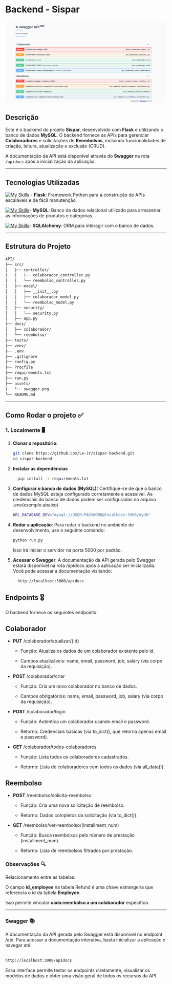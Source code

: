 # Backend - Sispar

![Screenshot](./assets/print.png)

## Descrição

Este é o backend do projeto **Sispar**, desenvolvido com **Flask** e utilizando o banco de dados **MySQL**. O backend fornece as APIs para gerenciar **Colaboradores** e solicitações de **Reembolsos**, incluindo funcionalidades de criação, leitura, atualização e exclusão (CRUD).

A documentação da API está disponível através do **Swagger** na rota `/apidocs` após a inicialização da aplicação.

---

## Tecnologias Utilizadas

[![My Skills](https://skillicons.dev/icons?i=flask&theme=light)](https://skillicons.dev) - **Flask**: Framework Python para a construção de APIs escaláveis e de fácil manutenção.

[![My Skills](https://skillicons.dev/icons?i=mysql&theme=light)](https://skillicons.dev)- **MySQL**: Banco de dados relacional utilizado para armazenar as informações de produtos e categorias.

[![My Skills](https://skillicons.dev/icons?i=sqlalchemy&theme=light)](https://skillicons.dev)- **SQLAlchemy**: ORM para interagir com o banco de dados.

---

## Estrutura do Projeto

```bash
API/
├── src/
│   ├── controller/
│   │   ├── colaborador_controller.py
│   │   └── reembolso_controller.py
│   ├── model/
│   │   ├── __init__.py
│   │   ├── colaborador_model.py
│   │   └── reembolso_model.py
│   ├── security/
│   │   └── security.py
│   ├── app.py
├── docs/
│   ├── colaborador/
│   └── reembolso/
├── tests/
├── venv/
├── .env
├── .gitignore
├── config.py
├── Procfile
├── requirements.txt
├── run.py
├── assets/
│   └── swagger.png
└── README.md


```

---

## Como Rodar o projeto ✅

### 1. Localmente 🖥️

1. **Clonar o repositório**:

   ```bash
   git clone https://github.com/Le-Jr/sispar-backend.git
   cd sispar-backend
   ```

2. **Instalar as dependências**

   ```bash
     pip install -r requirements.txt
   ```

3. **Configurar o banco de dados (MySQL):** Certifique-se de que o banco de dados MySQL esteja configurado corretamente e acessível. As credenciais do banco de dados podem ser configuradas no arquivo .env(exemplo abaixo)

   ```bash
   URL_DATABASE_DEV="mysql://USER:PASSWORD@localhost:3306/mydb"
   ```

4. **Rodar a aplicação**: Para rodar o backend no ambiente de desenvolvimento, use o seguinte comando:

   ```bash
   python run.py
   ```

   Isso irá iniciar o servidor na porta 5000 por padrão.

5. **Acessar o Swagger**: A documentação da API gerada pelo Swagger estará disponível na rota /apidocs após a aplicação ser inicializada. Você pode acessar a documentação visitando:

   ```bash
     http://localhost:5000/apidocs
   ```

## Endpoints 🎖️

O backend fornece os seguintes endpoints:

## Colaborador

- **PUT** /colaborador/atualizar/{id}

  - Função: Atualiza os dados de um colaborador existente pelo id.

  - Campos atualizáveis: name, email, password, job, salary (via corpo da requisição).

- **POST** /colaborador/criar

  - Função: Cria um novo colaborador no banco de dados.

  - Campos obrigatórios: name, email, password, job, salary (via corpo da requisição).

- **POST** /colaborador/login

  - Função: Autentica um colaborador usando email e password.

  - Retorno: Credenciais básicas (via to_dict(), que retorna apenas email e password).

- **GET** /colaborador/todos-colaboradores

  - Função: Lista todos os colaboradores cadastrados.

  - Retorno: Lista de colaboradores com todos os dados (via all_data()).

## Reembolso

- **POST** /reembolso/solicita-reembolso

  - Função: Cria uma nova solicitação de reembolso.

  - Retorno: Dados completos da solicitação (via to_dict()).

- **GET** /reembolso/ver-reembolso/(installment_num)

  - Função: Busca reembolsos pelo número de prestação (installment_num).

  - Retorno: Lista de reembolsos filtrados por prestação.

### Observações 🔍

Relacionamento entre as tabelas:

O campo **id_employee** na tabela Refund é uma chave estrangeira que referencia o id da tabela **Employee**.

Isso permite vincular **cada reembolso a um colaborador** específico.

---

### Swagger 📚

A documentação da API gerada pelo Swagger está disponível no endpoint /api. Para acessar a documentação interativa, basta inicializar a aplicação e navegar até:

```bash

http://localhost:3000/apidocs

```

Essa interface permite testar os endpoints diretamente, visualizar os modelos de dados e obter uma visão geral de todos os recursos da API.
